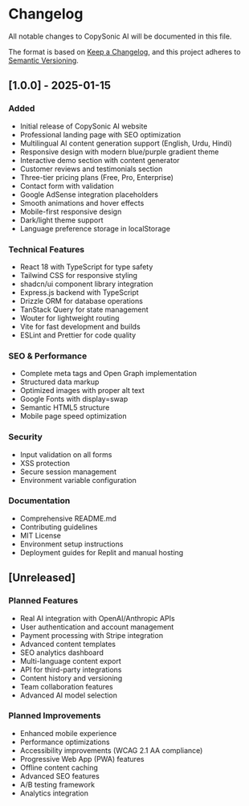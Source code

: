 # Changelog

All notable changes to CopySonic AI will be documented in this file.

The format is based on [Keep a Changelog](https://keepachangelog.com/en/1.0.0/),
and this project adheres to [Semantic Versioning](https://semver.org/spec/v2.0.0.html).

## [1.0.0] - 2025-01-15

### Added
- Initial release of CopySonic AI website
- Professional landing page with SEO optimization
- Multilingual AI content generation support (English, Urdu, Hindi)
- Responsive design with modern blue/purple gradient theme
- Interactive demo section with content generator
- Customer reviews and testimonials section
- Three-tier pricing plans (Free, Pro, Enterprise)
- Contact form with validation
- Google AdSense integration placeholders
- Smooth animations and hover effects
- Mobile-first responsive design
- Dark/light theme support
- Language preference storage in localStorage

### Technical Features
- React 18 with TypeScript for type safety
- Tailwind CSS for responsive styling
- shadcn/ui component library integration
- Express.js backend with TypeScript
- Drizzle ORM for database operations
- TanStack Query for state management
- Wouter for lightweight routing
- Vite for fast development and builds
- ESLint and Prettier for code quality

### SEO & Performance
- Complete meta tags and Open Graph implementation
- Structured data markup
- Optimized images with proper alt text
- Google Fonts with display=swap
- Semantic HTML5 structure
- Mobile page speed optimization

### Security
- Input validation on all forms
- XSS protection
- Secure session management
- Environment variable configuration

### Documentation
- Comprehensive README.md
- Contributing guidelines
- MIT License
- Environment setup instructions
- Deployment guides for Replit and manual hosting

## [Unreleased]

### Planned Features
- Real AI integration with OpenAI/Anthropic APIs
- User authentication and account management
- Payment processing with Stripe integration
- Advanced content templates
- SEO analytics dashboard
- Multi-language content export
- API for third-party integrations
- Content history and versioning
- Team collaboration features
- Advanced AI model selection

### Planned Improvements
- Enhanced mobile experience
- Performance optimizations
- Accessibility improvements (WCAG 2.1 AA compliance)
- Progressive Web App (PWA) features
- Offline content caching
- Advanced SEO features
- A/B testing framework
- Analytics integration